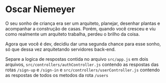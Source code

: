 # Oscar Niemeyer

O seu sonho de criança era ser um arquiteto, planejar, desenhar plantas e acompanhar a construção de casas. Porém, quando você cresceu e viu como realmente um arquiteto trabalha, perdeu o brilho da coisa.

Agora que você é dev, decidiu dar uma segunda chance para esse sonho, só que dessa vez arquitetando servidores back-end.

Separe a logica de respostas contida no arquivo `src/app.js` em dois arquivos, `src/controllers/authController.js` contendo as respostas das rotas `/sign-up` e `/sign-in` e `src/controllers/userController.js` contendo as respostas de todos os metodos da rota `/users`
